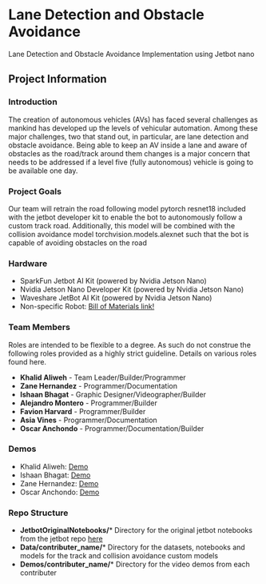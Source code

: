 # Lane Detection and Obstacle Avoidance
Lane Detection and Obstacle Avoidance Implementation using Jetbot nano


## Project Information

### Introduction

The creation of autonomous vehicles (AVs) has faced several challenges as mankind has developed up the levels of vehicular automation. Among these major challenges, two that stand out, in particular, are lane detection and obstacle avoidance. Being able to keep an AV inside a lane and aware of obstacles as the road/track around them changes is a major concern that needs to be addressed if a level five (fully autonomous) vehicle is going to be available one day.


### Project Goals
Our team will retrain the road following model pytorch resnet18 included with the jetbot developer kit to enable the bot to autonomously follow a custom track road. Additionally, this model will be combined with the collision avoidance model torchvision.models.alexnet such that the bot is capable of avoiding obstacles on the road

### Hardware

- SparkFun Jetbot AI Kit (powered by Nvidia Jetson Nano)
- Nvidia Jetson Nano Developer Kit (powered by Nvidia Jetson Nano)
- Waveshare JetBot AI Kit (powered by Nvidia Jetson Nano)
- Non-specific Robot: [Bill of Materials link!](https://github.com/NVIDIA-AI-IOT/jetbot/wiki/bill-of-materials)

### Team Members
Roles are intended to be flexible to a degree. As such do not construe the following roles provided as a highly strict guideline. Details on various roles found here.

- **Khalid Aliweh**  - Team Leader/Builder/Programmer
- **Zane Hernandez** - Programmer/Documentation
- **Ishaan Bhagat** - Graphic Designer/Videographer/Builder
- **Alejandro Montero** - Programmer/Builder
- **Favion Harvard** - Programmer/Builder
- **Asia Vines** - Programmer/Documentation
- **Oscar Anchondo** - Programmer/Documentation/Builder

### Demos

- Khalid Aliweh: [Demo](https://youtu.be/j1x1JDPp2Rw)
- Ishaan Bhagat: [Demo](https://youtu.be/i5l7NZMESuA)
- Zane Hernandez: [Demo](https://www.youtube.com/watch?v=eUa12wc0jus&feature=youtu.be)
- Oscar Anchondo: [Demo](https://youtu.be/og7AqwqMF_c)


### Repo Structure

- **JetbotOriginalNotebooks/***  Directory for the original jetbot notebooks from the jetbot repo [here](https://github.com/NVIDIA-AI-IOT/jetbot/blob/65d9eec48956dda868086dd01c7d8a3c47fb56ba/notebooks/road_following/live_demo.ipynb)
- **Data/contributer_name/***    Directory for the datasets, notebooks and models for the track and collision avoidance custom models
- **Demos/contributer_name/***   Directory for the video demos from each contributer
